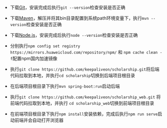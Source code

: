 
- 下载[Git](https://mirrors.huaweicloud.com/git-for-windows/v2.26.0.windows.1/Git-2.26.0-64-bit.exe)，安装完成后执行```git --version```检查安装是否正确

- 下载[Maven](https://mirrors.tuna.tsinghua.edu.cn/apache/maven/maven-3/3.6.3/binaries/apache-maven-3.6.3-bin.zip)，解压并将其bin目录配置到系统path环境变量下，执行```mvn --version```检查安装是否正确

- 下载[Node.js](https://mirrors.huaweicloud.com/nodejs/latest-v13.x/node-v13.13.0-x64.msi)，安装完成后执行```node --version```检查安装是否正确

- 分别执行```npm config set registry https://mirrors.huaweicloud.com/repository/npm/``` 和 ```npm cache clean -f```配置npm国内加速镜像

- 执行```git clone https://github.com/keepaliveon/scholarship.git```将后端代码拉取到本地，并执行```cd scholarship```切换到后端项目根目录

- 在后端项目根目录下执行```mvn spring-boot:run```启动后端

- 执行```git clone https://github.com/keepaliveon/scholarship_web.git``` 将前端代码拉取到本地，并执行 ```cd scholarship_web```切换到前端项目根目录

- 在前端项目根目录下执行```npm install```安装依赖，完成后执行```npm run serve```启动前端并会自动打开浏览器
